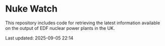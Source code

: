 # Nuke Watch

This repository includes code for retrieving the latest information available on the output of EDF nuclear power plants in the UK.

Last updated: 2025-09-05 22:14